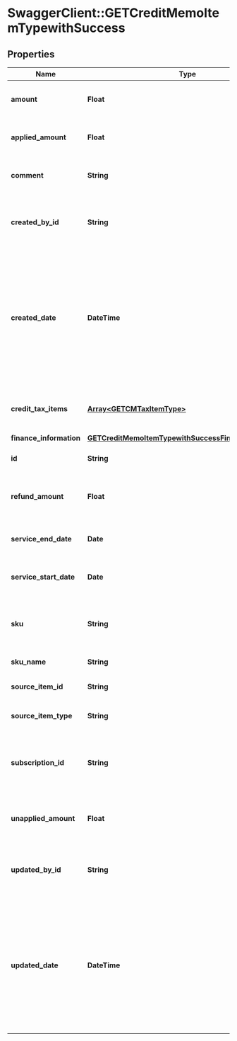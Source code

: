 # SwaggerClient::GETCreditMemoItemTypewithSuccess

## Properties
Name | Type | Description | Notes
------------ | ------------- | ------------- | -------------
**amount** | **Float** | The total amount of the credit memo item.  | [optional] 
**applied_amount** | **Float** | The applied amount of the credit memo item.  | [optional] 
**comment** | **String** | Comments about the credit memo item.  | [optional] 
**created_by_id** | **String** | The ID of the Zuora user who created the credit memo item.  | [optional] 
**created_date** | **DateTime** | The date and time when the credit memo item was created, in &#x60;yyyy-mm-dd hh:mm:ss&#x60; format. For example, 2017-03-01 15:31:10.  | [optional] 
**credit_tax_items** | [**Array&lt;GETCMTaxItemType&gt;**](GETCMTaxItemType.md) | Container for credit memo taxation items.  | [optional] 
**finance_information** | [**GETCreditMemoItemTypewithSuccessFinanceInformation**](GETCreditMemoItemTypewithSuccessFinanceInformation.md) |  | [optional] 
**id** | **String** | The ID of the credit memo item.  | [optional] 
**refund_amount** | **Float** | The amount of the refund on the credit memo item.  | [optional] 
**service_end_date** | **Date** | The service end date of the credit memo item.   | [optional] 
**service_start_date** | **Date** | The service start date of the credit memo item.  | [optional] 
**sku** | **String** | The SKU for the product associated with the credit memo item.  | [optional] 
**sku_name** | **String** | The name of the SKU.  | [optional] 
**source_item_id** | **String** | The ID of the source item.  | [optional] 
**source_item_type** | **String** | The type of the source item.  | [optional] 
**subscription_id** | **String** | The ID of the subscription associated with the credit memo item.  | [optional] 
**unapplied_amount** | **Float** | The unapplied amount of the credit memo item.  | [optional] 
**updated_by_id** | **String** | The ID of the Zuora user who last updated the credit memo item.  | [optional] 
**updated_date** | **DateTime** | The date and time when the credit memo item was last updated, in &#x60;yyyy-mm-dd hh:mm:ss&#x60; format. For example, 2017-03-02 15:36:10.  | [optional] 


